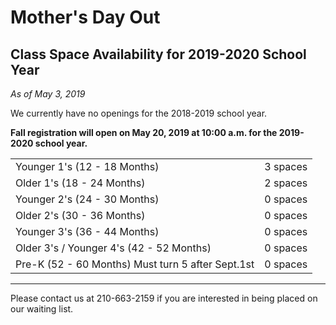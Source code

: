 # Mother's Day Out
## Class Space Availability for 2019-2020 School Year

*As of May 3, 2019*

We currently have no openings for the 2018-2019 school year.

**Fall registration will open on May 20, 2019 at 10:00 a.m. for the 2019-2020 school year.**

|  |  |
| -------------------------------- | -------- |
| Younger 1's (12 - 18 Months)   | 3 spaces |
| Older 1's (18 - 24 Months)     | 2 spaces |
| Younger 2's (24 - 30 Months)   | 0 spaces |
| Older 2's (30 - 36 Months)     | 0 spaces |
| Younger 3's (36 - 44 Months) | 0 spaces  |
| Older 3's / Younger 4's (42 - 52 Months)  | 0 spaces |
| Pre-K (52 - 60 Months) Must turn 5 after Sept.1st  | 0 spaces |

-----

Please contact us at 210-663-2159 if you are interested in being placed on our waiting list.

